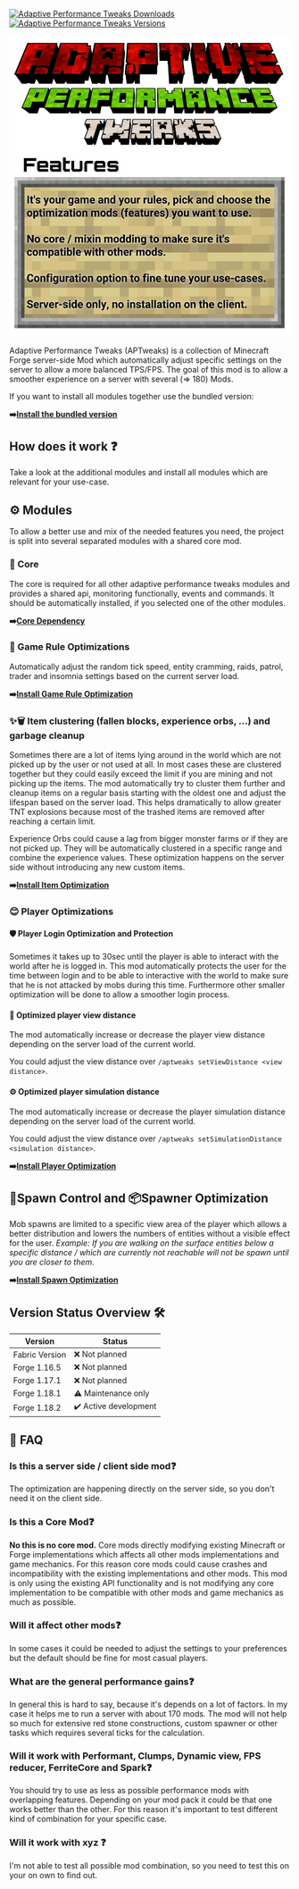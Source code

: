 [![Adaptive Performance Tweaks Downloads](http://cf.way2muchnoise.eu/full_561087_downloads.svg)](https://www.curseforge.com/minecraft/mc-mods/adaptive-performance-tweaks-core)
[![Adaptive Performance Tweaks Versions](http://cf.way2muchnoise.eu/versions/Minecraft_561087_all.svg)](https://www.curseforge.com/minecraft/mc-mods/adaptive-performance-tweaks-core)

![Adaptive Performance Tweaks: Core][header]

Adaptive Performance Tweaks (APTweaks) is a collection of Minecraft Forge server-side Mod which automatically adjust specific settings on the server to allow a more balanced TPS/FPS.
The goal of this mod is to allow a smoother experience on a server with several (=> 180) Mods.

If you want to install all modules together use the bundled version:

**➡️[Install the bundled version][bundled]**

## How does it work ❓

Take a look at the additional modules and install all modules which are relevant for your use-case.

## ⚙️ Modules

To allow a better use and mix of the needed features you need, the project is split into several separated modules with a shared core mod.

### 🔩 Core

The core is required for all other adaptive performance tweaks modules and provides a shared api, monitoring functionally, events and commands. It should be automatically installed, if you selected one of the other modules.

**➡️[Core Dependency][core]**

### 🔀 Game Rule Optimizations

Automatically adjust the random tick speed, entity cramming, raids, patrol, trader and insomnia settings based on the current server load.

**➡️[Install Game Rule Optimization][gamerules]**

### ✨🗑️ Item clustering (fallen blocks, experience orbs, ...) and garbage cleanup

Sometimes there are a lot of items lying around in the world which are not picked up by the user or not used at all.
In most cases these are clustered together but they could easily exceed the limit if you are mining and not picking up the items.
The mod automatically try to cluster them further and cleanup items on a regular basis starting with the oldest one and adjust the lifespan based on the server load.
This helps dramatically to allow greater TNT explosions because most of the trashed items are removed after reaching a certain limit.

Experience Orbs could cause a lag from bigger monster farms or if they are not picked up.
They will be automatically clustered in a specific range and combine the experience values.
These optimization happens on the server side without introducing any new custom items.

**➡️[Install Item Optimization][items]**

### 😊 Player Optimizations

#### 🛡️ Player Login Optimization and Protection

Sometimes it takes up to 30sec until the player is able to interact with the world after he is logged in.
This mod automatically protects the user for the time between login and to be able to interactive with the world to make sure that he is not attacked by mobs during this time.
Furthermore other smaller optimization will be done to allow a smoother login process.

#### 🔭 Optimized player view distance

The mod automatically increase or decrease the player view distance depending on the server load of the current world.

You could adjust the view distance over `/aptweaks setViewDistance <view distance>`.

#### ⚙️ Optimized player simulation distance

The mod automatically increase or decrease the player simulation distance depending on the server load of the current world.

You could adjust the view distance over `/aptweaks setSimulationDistance <simulation distance>`.

**➡️[Install Player Optimization][player]**

## 👻Spawn Control and 📦Spawner Optimization

Mob spawns are limited to a specific view area of the player which allows a better distribution and lowers the numbers of entities without a visible effect for the user.
_Example: If you are walking on the surface entities below a specific distance / which are currently not reachable will not be spawn until you are closer to them._

**➡️[Install Spawn Optimization][spawn]**

## Version Status Overview 🛠️

| Version        | Status                |
| -------------- | --------------------- |
| Fabric Version | ❌ Not planned        |
| Forge 1.16.5   | ❌ Not planned        |
| Forge 1.17.1   | ❌ Not planned        |
| Forge 1.18.1   | ⚠️ Maintenance only   |
| Forge 1.18.2   | ✔️ Active development |

## 🙋 FAQ

### Is this a server side / client side mod❓

The optimization are happening directly on the server side, so you don't need it on the client side.

### Is this a Core Mod❓

**No this is no core mod.** Core mods directly modifying existing Minecraft or Forge implementations which affects all other mods implementations and game mechanics.
For this reason core mods could cause crashes and incompatibility with the existing implementations and other mods.
This mod is only using the existing API functionality and is not modifying any core implementation to be compatible with other mods and game mechanics as much as possible.

### Will it affect other mods❓

In some cases it could be needed to adjust the settings to your preferences but the default should be fine for most casual players.

### What are the general performance gains❓

In general this is hard to say, because it's depends on a lot of factors. In my case it helps me to run a server with about 170 mods.
The mod will not help so much for extensive red stone constructions, custom spawner or other tasks which requires several ticks for the calculation.

### Will it work with Performant, Clumps, Dynamic view, FPS reducer, FerriteCore and Spark❓

You should try to use as less as possible performance mods with overlapping features.
Depending on your mod pack it could be that one works better than the other.
For this reason it's important to test different kind of combination for your specific case.

### Will it work with xyz ❓

I'm not able to test all possible mod combination, so you need to test this on your on own to find out.

[header]: ../assets/aptweaks-header.png

[bundled]: https://www.curseforge.com/minecraft/mc-mods/adaptive-performance-tweaks
[core]: https://www.curseforge.com/minecraft/mc-mods/adaptive-performance-tweaks-core
[gamerules]: https://www.curseforge.com/minecraft/mc-mods/adaptive-performance-tweaks-gamerules
[items]: https://www.curseforge.com/minecraft/mc-mods/adaptive-performance-tweaks-items
[player]: https://www.curseforge.com/minecraft/mc-mods/adaptive-performance-tweaks-player
[spawn]: https://www.curseforge.com/minecraft/mc-mods/adaptive-performance-tweaks-spawn
